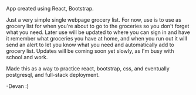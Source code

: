App created using React, Bootstrap.

Just a very simple single webpage grocery list. For now, use is to use as grocery list for when you're about to go to the groceries so you don't forget what you need. Later use will be updated to where you can sign in and have it remember what groceries you have at home, and when you run out it will send an alert to let you know what you need and automatically add to grocery list. Updates will be coming soon yet slowly, as I'm busy with school and work.

Made this as a way to practice react, bootstrap, css, and eventually postgresql, and full-stack deployment.

-Devan :)
